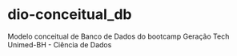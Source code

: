 # dio-conceitual_db
Modelo conceitual de Banco de Dados do bootcamp Geração Tech Unimed-BH - Ciência de Dados
